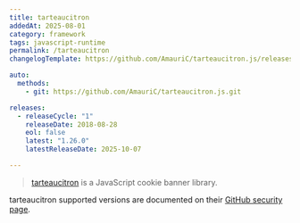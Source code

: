 ```yaml
---
title: tarteaucitron
addedAt: 2025-08-01
category: framework
tags: javascript-runtime
permalink: /tarteaucitron
changelogTemplate: https://github.com/AmauriC/tarteaucitron.js/releases/tag/v__LATEST__

auto:
  methods:
    - git: https://github.com/AmauriC/tarteaucitron.js.git

releases:
  - releaseCycle: "1"
    releaseDate: 2018-08-28
    eol: false
    latest: "1.26.0"
    latestReleaseDate: 2025-10-07

---
```


> [tarteaucitron](https://tarteaucitron.io/en/) is a JavaScript cookie banner library.

tarteaucitron supported versions are documented on their [GitHub security page](https://github.com/AmauriC/tarteaucitron.js/security).
